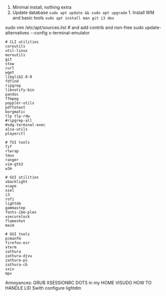 1. Minimal install, nothing extra
1. Update database `sudo apt update && sudo apt upgrade` 1. Install WM and basic tools `sudo apt install man git i3 dex`

sudo vim /etc/apt/sources.list # and add contrib and non-free
sudo update-alternatives --config x-terminal-emulator

```
# CLI utilities
coreutils
util-linux
moreutils
git
stow
curl
wget
libglib2.0-0
fdfind
ripgrep
libnotify-bin
pandoc
ffmpeg
poppler-utils
pdftotext
borgmatic
tlp tlp-rdw
#ripgrep-all
#xdg-terminal-exec
alsa-utils
playerctl

# TUI tools
fzf
rlwrap
tmux
ranger
vim-gtk3
w3m

# GUI utilities
xbacklight
xcape
xsel
i3
rofi
lightdm
gammastep
fonts-ibm-plex
xsecurelock
flameshot
maim

# GUI tools
pcmanfm
firefox-esr
xterm
zathura
zathura-djvu
zathura-ps
zathura-cb
sxiv
mpv

```

Annoyances:
GRUB
XSESSIONRC
DOTS in my HOME
VISUDO
HOW TO HANDLE LID Swith
configure lightdm
